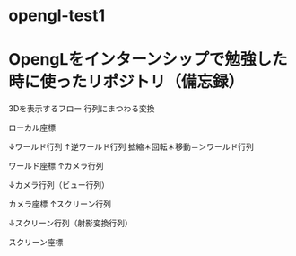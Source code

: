 # opengl-test1
# OpengLをインターンシップで勉強した時に使ったリポジトリ（備忘録）

3Dを表示するフロー
行列にまつわる変換

ローカル座標

↓ワールド行列	↑逆ワールド行列
拡縮＊回転＊移動＝＞ワールド行列

ワールド座標	↑カメラ行列

↓カメラ行列（ビュー行列）

カメラ座標		↑スクリーン行列

↓スクリーン行列（射影変換行列）

スクリーン座標
